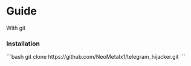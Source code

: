<h1>Guide</h1>
<u></u>
With git
<h3>Installation</h3>
```bash
  git clone https://github.com/NeoMetalx1/telegram_hijacker.git
```
